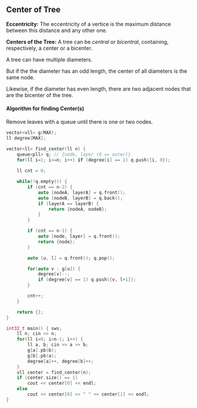 ## Center of Tree

**Eccentricity:** The eccentricity of a vertice is the maximum distance between this distance and any other one.

**Centers of the Tree:** A tree can be *central* or *bicentral*, containing, respectively, a center or a bicenter. 

A tree can have multiple diameters. 

But if the the diameter has an odd length, the center of all diameters is the same node. 

Likewise, if the diameter has even length, there are two adjacent nodes that are the bicenter of the tree.

#### Algorithm for finding Center(s)

Remove leaves with a queue until there is one or two nodes.

```cpp
vector<vll> g(MAX);
ll degree[MAX];

vector<ll> find_center(ll n) {
    queue<pll> q; // {node, layer (0 == outer)}
    for(ll i=1; i<=n; i++) if (degree[i] == 1) q.push({i, 0});
    
    ll cnt = 0;

    while(!q.empty()) {
        if (cnt == n-2) {
            auto [nodeA, layerA] = q.front();
            auto [nodeB, layerB] = q.back();
            if (layerA == layerB) {
                return {nodeA, nodeB};
            }
        }

        if (cnt == n-1) {
            auto [node, layer] = q.front();
            return {node};
        }

        auto [u, l] = q.front(); q.pop();

        for(auto v : g[u]) {
            degree[v]--;
            if (degree[v] == 1) q.push({v, l+1}); 
        }

        cnt++;
    }

    return {};
}

int32_t main() { sws;
    ll n; cin >> n;
    for(ll i=0; i<n-1; i++) {
        ll a, b; cin >> a >> b;
        g[a].pb(b);
        g[b].pb(a);
        degree[a]++, degree[b]++;
    }
    vll center = find_center(n);
    if (center.size() == 1) 
        cout << center[0] << endl;
    else
        cout << center[0] << " " << center[1] << endl;
}
```